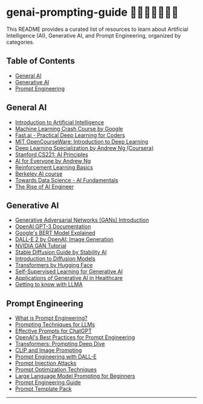 # genai-prompting-guide 🤖🦾👩‍🚀🧑🏻‍💻
This README provides a curated list of resources to learn about Artificial Intelligence (AI), Generative AI, and Prompt Engineering, organized by categories.

## Table of Contents
- [General AI](#general-ai)
- [Generative AI](#generative-ai)
- [Prompt Engineering](#prompt-engineering)

## General AI
- [Introduction to Artificial Intelligence][0]
- [Machine Learning Crash Course by Google][1]
- [Fast.ai - Practical Deep Learning for Coders][2]
- [MIT OpenCourseWare: Introduction to Deep Learning][3]
- [Deep Learning Specialization by Andrew Ng (Coursera)][4]
- [Stanford CS221: AI Principles][5]
- [AI for Everyone by Andrew Ng][6]
- [Reinforcement Learning Basics][7]
- [Berkeley AI course][8]
- [Towards Data Science - AI Fundamentals][9]
- [The Rise of AI Engineer][30]

## Generative AI
- [Generative Adversarial Networks (GANs) Introduction][10]
- [OpenAI GPT-3 Documentation][11]
- [Google's BERT Model Explained][12]
- [DALL-E 2 by OpenAI: Image Generation][13]
- [NVIDIA GAN Tutorial][14]
- [Stable Diffusion Guide by Stability AI][15]
- [Introduction to Diffusion Models][16]
- [Transformers by Hugging Face][17]
- [Self-Supervised Learning for Generative AI][18]
- [Applications of Generative AI in Healthcare][19]
- [Getting to know with LLMA][31]

## Prompt Engineering
- [What is Prompt Engineering?][20]
- [Prompting Techniques for LLMs][21]
- [Effective Prompts for ChatGPT][22]
- [OpenAI's Best Practices for Prompt Engineering][23]
- [Transformers: Prompting Deep Dive][24]
- [CLIP and Image Prompting][25]
- [Prompt Engineering with DALL-E][26]
- [Prompt Injection Attacks][27]
- [Prompt Optimization Techniques][28]
- [Large Language Model Prompting for Beginners][29]
- [Prompt Engineering Guide][32]
- [Prompt Template Pack][33]

---

[0]: https://www.ibm.com/cloud/learn/what-is-artificial-intelligence
[1]: https://developers.google.com/machine-learning/crash-course
[2]: https://www.fast.ai/
[3]: https://ocw.mit.edu/courses/electrical-engineering-and-computer-science/6-883-introduction-to-deep-learning-january-iap-2019/
[4]: https://www.coursera.org/specializations/deep-learning
[5]: https://web.stanford.edu/class/cs221/
[6]: https://www.coursera.org/learn/ai-for-everyone
[7]: https://www.udacity.com/course/reinforcement-learning--ud600
[8]: https://inst.eecs.berkeley.edu/~cs188/
[9]: https://towardsdatascience.com/ai-101-1be03f5e3942
[10]: https://www.ibm.com/blog/generative-adversarial-networks-gans/
[11]: https://beta.openai.com/docs/guides/gpt
[12]: https://ai.googleblog.com/2018/11/open-sourcing-bert-state-of-art-pre.html
[13]: https://openai.com/dall-e-2
[14]: https://developer.nvidia.com/blog/an-introductory-generative-adversarial-networks-tutorial/
[15]: https://stability.ai/research/stable-diffusion
[16]: https://huggingface.co/blog/diffusion-models
[17]: https://huggingface.co/transformers/
[18]: https://lilianweng.github.io/lil-log/2021/03/21/self-supervised-learning.html
[19]: https://healthcare-in-europe.com/en/news/generative-ai-in-medicine.html
[20]: https://www.prompting.io/
[21]: https://huggingface.co/docs/transformers/prompting
[22]: https://help.openai.com/en/articles/6825453-using-chatgpt-effective-prompting
[23]: https://beta.openai.com/docs/guides/prompting
[24]: https://huggingface.co/transformers/model_doc/transformers.html
[25]: https://openai.com/blog/clip/
[26]: https://medium.com/dall-e-2-prompt-engineering
[27]: https://www.oreilly.com/library/view/prompt-injection-attacks/
[28]: https://www.promptingtechniques.com/
[29]: https://ai.google/prompting-for-beginners
[30]: https://www.latent.space/p/ai-engineer
[31]: https://www.youtube.com/watch?v=Z5MFSlDrOdA
[32]: https://www.promptingguide.ai/
[33]: https://brightpool.notion.site/fe947b16fe894c3e8a8a19a6b81aec2c?v=9b1d189283d54b6bba80882239ecbb1a
